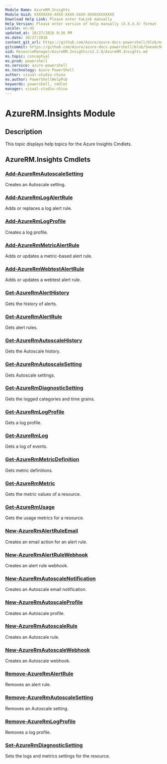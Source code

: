 ```yaml
---
Module Name: AzureRM.Insights
Module Guid: XXXXXXXX-XXXX-XXXX-XXXX-XXXXXXXXXXXX
Download Help Link: Please enter FwLink manually
Help Version: Please enter version of help manually (X.X.X.X) format
Locale: en-US
updated_at: 10/27/2016 9:26 PM
ms.date: 10/27/2016
content_git_url: https://github.com/Azure/azure-docs-powershell/blob/master/azureps-cmdlets-docs/ResourceManager/AzureRM.Insights/v2.2.0/AzureRM.Insights.md
gitcommit: https://github.com/Azure/azure-docs-powershell/blob/5eeadc9e4cb2922fcef5161f87c5588a44622a76/azureps-cmdlets-docs/ResourceManager/AzureRM.Insights/v2.2.0/AzureRM.Insights.md
uid: ResourceManager/AzureRM.Insights/v2.2.0/AzureRM.Insights.md
ms.topic: conceptual
ms.prod: powershell
ms.service: azure-powershell
ms.technology: Azure PowerShell
author: visual-studio-china
ms.author: PowerShellHelpPub
keywords: powershell, cmdlet
manager: visual-studio-china
---
```


# AzureRM.Insights Module
## Description
This topic displays help topics for the Azure Insights Cmdlets.

## AzureRM.Insights Cmdlets
### [Add-AzureRmAutoscaleSetting](./Add-AzureRmAutoscaleSetting.md)
Creates an Autoscale setting.


### [Add-AzureRmLogAlertRule](./Add-AzureRmLogAlertRule.md)
Adds or replaces a log alert rule.


### [Add-AzureRmLogProfile](./Add-AzureRmLogProfile.md)
Creates a log profile.


### [Add-AzureRmMetricAlertRule](./Add-AzureRmMetricAlertRule.md)
Adds or updates a metric-based alert rule.


### [Add-AzureRmWebtestAlertRule](./Add-AzureRmWebtestAlertRule.md)
Adds or updates a webtest alert rule.


### [Get-AzureRmAlertHistory](./Get-AzureRmAlertHistory.md)
Gets the history of alerts.


### [Get-AzureRmAlertRule](./Get-AzureRmAlertRule.md)
Gets alert rules.


### [Get-AzureRmAutoscaleHistory](./Get-AzureRmAutoscaleHistory.md)
Gets the Autoscale history.


### [Get-AzureRmAutoscaleSetting](./Get-AzureRmAutoscaleSetting.md)
Gets Autoscale settings.


### [Get-AzureRmDiagnosticSetting](./Get-AzureRmDiagnosticSetting.md)
Gets the logged categories and time grains.


### [Get-AzureRmLogProfile](./Get-AzureRmLogProfile.md)
Gets a log profile.


### [Get-AzureRmLog](./Get-AzureRmLog.md)
Gets a log of events.


### [Get-AzureRmMetricDefinition](./Get-AzureRmMetricDefinition.md)
Gets metric definitions.


### [Get-AzureRmMetric](./Get-AzureRmMetric.md)
Gets the metric values of a resource.


### [Get-AzureRmUsage](./Get-AzureRmUsage.md)
Gets the usage metrics for a resource.


### [New-AzureRmAlertRuleEmail](./New-AzureRmAlertRuleEmail.md)
Creates an email action for an alert rule.


### [New-AzureRmAlertRuleWebhook](./New-AzureRmAlertRuleWebhook.md)
Creates an alert rule webhook.


### [New-AzureRmAutoscaleNotification](./New-AzureRmAutoscaleNotification.md)
Creates an Autoscale email notification.


### [New-AzureRmAutoscaleProfile](./New-AzureRmAutoscaleProfile.md)
Creates an Autoscale profile.


### [New-AzureRmAutoscaleRule](./New-AzureRmAutoscaleRule.md)
Creates an Autoscale rule.


### [New-AzureRmAutoscaleWebhook](./New-AzureRmAutoscaleWebhook.md)
Creates an Autoscale webhook.


### [Remove-AzureRmAlertRule](./Remove-AzureRmAlertRule.md)
Removes an alert rule.


### [Remove-AzureRmAutoscaleSetting](./Remove-AzureRmAutoscaleSetting.md)
Removes an Autoscale setting.


### [Remove-AzureRmLogProfile](./Remove-AzureRmLogProfile.md)
Removes a log profile.


### [Set-AzureRmDiagnosticSetting](./Set-AzureRmDiagnosticSetting.md)
Sets the logs and metrics settings for the resource.




